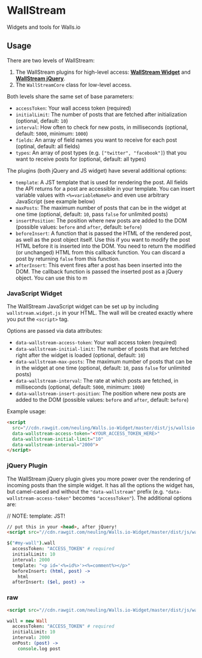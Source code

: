 WallStream
===============

Widgets and tools for Walls.io

## Usage

There are two levels of WallStream:
1. The WallStream plugins for high-level access: **[WallStream Widget](#javascript-widget)** and **[WallStream jQuery](jquery-plugin)**.
2. The `WallStreamCore` class for low-level access.

Both levels share the same set of base parameters:
- `accessToken`: Your wall access token (required)
- `initialLimit`: The number of posts that are fetched after initialization (optional, default: `10`)
- `interval`: How often to check for new posts, in milliseconds (optional, default: `5000`, minimum: `1000`)
- `fields`: An array of field names you want to receive for each post (optinal, default: all fields)
- `types`: An array of post types (e.g. `["twitter", "facebook"]`) that you want to receive posts for (optional, default: all types)


The plugins (both jQuery and JS widget) have several additional options:
- `template`: A JST template that is used for rendering the post. All fields the API returns for a post are accessible in your template. You can insert variable values with `<%=variableName%>` and even use arbitrary JavaScript (see example below)
- `maxPosts`: The maximum number of posts that can be in the widget at one time (optional, default: `10`, pass `false` for unlimited posts)
- `insertPosition`: The position where new posts are added to the DOM (possible values: `before` and `after`, default: `before`)
- `beforeInsert`: A function that is passed the HTML of the rendered post, as well as the post object itself. Use this if you want to modify the post HTML before it is inserted into the DOM. You need to return the modified (or unchanged) HTML from this callback function. You can discard a post by returning `false` from this function.
- `afterInsert`: This event fires after a post has been inserted into the DOM. The callback function is passed the inserted post as a jQuery object. You can use this to m




### JavaScript Widget

The WallStream JavaScript widget can be set up by including `wallstream.widget.js` in your HTML. The wall will be created exactly where you put the `<script>` tag.

Options are passed via data attributes:
- `data-wallstream-access-token`: Your wall access token (required)
- `data-wallstream-initial-limit`: The number of posts that are fetched right after the widget is loaded (optional, default: `10`)
- `data-wallstream-max-posts`: The maximum number of posts that can be in the widget at one time (optional, default: `10`, pass `false` for unlimited posts)
- `data-wallstream-interval`: The rate at which posts are fetched, in milliseconds (optional, default: `5000`, minimum: `1000`)
- `data-wallstream-insert-position`: The position where new posts are added to the DOM (possible values: `before` and `after`, default: `before`)

Example usage:
```html
<script
  src="//cdn.rawgit.com/neuling/Walls.io-Widget/master/dist/js/wallsio.widget.js"
  data-wallstream-access-token="<YOUR_ACCESS_TOKEN_HERE>"
  data-wallstream-initial-limit="10"
  data-wallstream-interval="2000">
</script>
```

### jQuery Plugin

The WallStream jQuery plugin gives you more power over the rendering of incoming posts than the simple widget. It has all the options the widget has, but camel-cased and without the `"data-wallstream"` prefix (e.g. `"data-wallstream-access-token"` becomes `"accessToken"`). The additional options are:


// NOTE: template: JST!

```html
// put this in your <head>, after jQuery!
<script src="//cdn.rawgit.com/neuling/Walls.io-Widget/master/dist/js/wallsio.jquery.js">
```

```coffee
$("#my-wall").wall
  accessToken: "ACCESS_TOKEN" # required
  initialLimit: 10
  interval: 2000
  template: "<p id='<%=id%>'><%=comment%></p>"
  beforeInsert: (html, post) ->
    html
  afterInsert: ($el, post) ->

```

### raw

```html
<script src="//cdn.rawgit.com/neuling/Walls.io-Widget/master/dist/js/wallsio.js">
```

```coffee
wall = new Wall
  accessToken: "ACCESS_TOKEN" # required
  initialLimit: 10
  interval: 2000
  onPost: (post) ->
    console.log post
```
